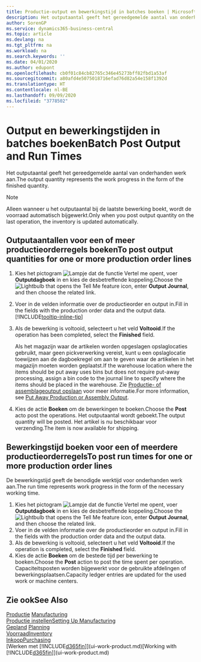 ```yaml
---
title: Productie-output en bewerkingstijd in batches boeken | Microsoft Docs
description: Het outputaantal geeft het gereedgemelde aantal van onderhanden werk aan.
author: SorenGP
ms.service: dynamics365-business-central
ms.topic: article
ms.devlang: na
ms.tgt_pltfrm: na
ms.workload: na
ms.search.keywords: ''
ms.date: 04/01/2020
ms.author: edupont
ms.openlocfilehash: cb0f01c84cb82765c346e45273bff82fbd1a53af
ms.sourcegitcommit: a80afd4e5075018716efad76d82a54e158f1392d
ms.translationtype: HT
ms.contentlocale: nl-BE
ms.lasthandoff: 09/09/2020
ms.locfileid: "3778502"
---
```

# <a name="batch-post-output-and-run-times"></a><span data-ttu-id="ee534-103">Output en bewerkingstijden in batches boeken</span><span class="sxs-lookup"><span data-stu-id="ee534-103">Batch Post Output and Run Times</span></span>
<span data-ttu-id="ee534-104">Het outputaantal geeft het gereedgemelde aantal van onderhanden werk aan.</span><span class="sxs-lookup"><span data-stu-id="ee534-104">The output quantity represents the work progress in the form of the finished quantity.</span></span>  

> [!NOTE]
> <span data-ttu-id="ee534-105">Alleen wanneer u het outputaantal bij de laatste bewerking boekt, wordt de voorraad automatisch bijgewerkt.</span><span class="sxs-lookup"><span data-stu-id="ee534-105">Only when you post output quantity on the last operation, the inventory is updated automatically.</span></span>  

## <a name="to-post-output-quantities-for-one-or-more-production-order-lines"></a><span data-ttu-id="ee534-106">Outputaantallen voor een of meer productieorderregels boeken</span><span class="sxs-lookup"><span data-stu-id="ee534-106">To post output quantities for one or more production order lines</span></span>
1. <span data-ttu-id="ee534-107">Kies het pictogram ![Lampje dat de functie Vertel me opent](media/ui-search/search_small.png "Vertel me wat u wilt doen"), voer **Outputdagboek** in en kies de desbetreffende koppeling.</span><span class="sxs-lookup"><span data-stu-id="ee534-107">Choose the ![Lightbulb that opens the Tell Me feature](media/ui-search/search_small.png "Tell me what you want to do") icon, enter **Output Journal**, and then choose the related link.</span></span>  
2. <span data-ttu-id="ee534-108">Voer in de velden informatie over de productieorder en output in.</span><span class="sxs-lookup"><span data-stu-id="ee534-108">Fill in the fields with the production order data and the output data.</span></span> [!INCLUDE[tooltip-inline-tip](includes/tooltip-inline-tip_md.md)]
3. <span data-ttu-id="ee534-109">Als de bewerking is voltooid, selecteert u het veld **Voltooid**.</span><span class="sxs-lookup"><span data-stu-id="ee534-109">If the operation has been completed, select the **Finished** field.</span></span>  

    <span data-ttu-id="ee534-110">Als het magazijn waar de artikelen worden opgeslagen opslaglocaties gebruikt, maar geen pickverwerking vereist, kunt u  een opslaglocatie toewijzen aan de dagboekregel om aan te geven waar de artikelen in het magazijn moeten worden geplaatst.</span><span class="sxs-lookup"><span data-stu-id="ee534-110">If the warehouse location where the items should be put away uses bins but does not require put-away processing,  assign a bin code to the journal line to specify where the items should be placed in the warehouse.</span></span> <span data-ttu-id="ee534-111">Zie [Productie- of assemblageoutput opslaan](warehouse-how-to-put-away-production-output.md) voor meer informatie.</span><span class="sxs-lookup"><span data-stu-id="ee534-111">For more information, see [Put Away Production or Assembly Output](warehouse-how-to-put-away-production-output.md).</span></span>  

4. <span data-ttu-id="ee534-112">Kies de actie **Boeken** om de bewerkingen te boeken.</span><span class="sxs-lookup"><span data-stu-id="ee534-112">Choose the **Post** acto post the operations.</span></span> <span data-ttu-id="ee534-113">Het outputaantal wordt geboekt.</span><span class="sxs-lookup"><span data-stu-id="ee534-113">The output quantity will be posted.</span></span> <span data-ttu-id="ee534-114">Het artikel is nu beschikbaar voor verzending.</span><span class="sxs-lookup"><span data-stu-id="ee534-114">The item is now available for shipping.</span></span>  

## <a name="to-post-run-times-for-one-or-more-production-order-lines"></a><span data-ttu-id="ee534-115">Bewerkingstijd boeken voor een of meerdere productieorderregels</span><span class="sxs-lookup"><span data-stu-id="ee534-115">To post run times for one or more production order lines</span></span>
<span data-ttu-id="ee534-116">De bewerkingstijd geeft de benodigde werktijd voor onderhanden werk aan.</span><span class="sxs-lookup"><span data-stu-id="ee534-116">The run time represents work progress in the form of the necessary working time.</span></span>    

1.  <span data-ttu-id="ee534-117">Kies het pictogram ![Lampje dat de functie Vertel me opent](media/ui-search/search_small.png "Vertel me wat u wilt doen"), voer **Outputdagboek** in en kies de desbetreffende koppeling.</span><span class="sxs-lookup"><span data-stu-id="ee534-117">Choose the ![Lightbulb that opens the Tell Me feature](media/ui-search/search_small.png "Tell me what you want to do") icon, enter **Output Journal**, and then choose the related link.</span></span>  
2. <span data-ttu-id="ee534-118">Voer in de velden informatie over de productieorder en output in.</span><span class="sxs-lookup"><span data-stu-id="ee534-118">Fill in the fields with the production order data and the output data.</span></span>  
3.  <span data-ttu-id="ee534-119">Als de bewerking is voltooid, selecteert u het veld **Voltooid**.</span><span class="sxs-lookup"><span data-stu-id="ee534-119">If the operation is completed, select the **Finished** field.</span></span>  
4. <span data-ttu-id="ee534-120">Kies de actie **Boeken** om de bestede tijd per bewerking te boeken.</span><span class="sxs-lookup"><span data-stu-id="ee534-120">Choose the **Post** action to post the time spent per operation.</span></span> <span data-ttu-id="ee534-121">Capaciteitsposten worden bijgewerkt voor de gebruikte afdelingen of bewerkingsplaatsen.</span><span class="sxs-lookup"><span data-stu-id="ee534-121">Capacity ledger entries are updated for the used work or machine centers.</span></span>

## <a name="see-also"></a><span data-ttu-id="ee534-122">Zie ook</span><span class="sxs-lookup"><span data-stu-id="ee534-122">See Also</span></span>  
<span data-ttu-id="ee534-123">[Productie](production-manage-manufacturing.md)  </span><span class="sxs-lookup"><span data-stu-id="ee534-123">[Manufacturing](production-manage-manufacturing.md)  </span></span>  
[<span data-ttu-id="ee534-124">Productie instellen</span><span class="sxs-lookup"><span data-stu-id="ee534-124">Setting Up Manufacturing</span></span>](production-configure-production-processes.md)  
<span data-ttu-id="ee534-125">[Gepland](production-planning.md)    </span><span class="sxs-lookup"><span data-stu-id="ee534-125">[Planning](production-planning.md)    </span></span>  
[<span data-ttu-id="ee534-126">Voorraad</span><span class="sxs-lookup"><span data-stu-id="ee534-126">Inventory</span></span>](inventory-manage-inventory.md)  
[<span data-ttu-id="ee534-127">Inkoop</span><span class="sxs-lookup"><span data-stu-id="ee534-127">Purchasing</span></span>](purchasing-manage-purchasing.md)  
<span data-ttu-id="ee534-128">[Werken met [!INCLUDE[d365fin](includes/d365fin_md.md)]](ui-work-product.md)</span><span class="sxs-lookup"><span data-stu-id="ee534-128">[Working with [!INCLUDE[d365fin](includes/d365fin_md.md)]](ui-work-product.md)</span></span>
